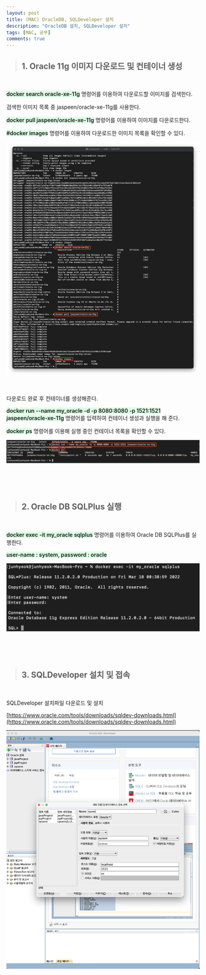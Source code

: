 ```yaml
---
layout: post
title: (MAC) OracleDB, SQLDeveloper 설치
description: "OracleDB 설치, SQLDeveloper 설치"
tags: [MAC, 공부]
comments: true
---
```


<style>
    span.code {
        background-color : #dcffe4;
        font-weight : 600;
    }
</style>

>## **1. Oracle 11g 이미지 다운로드 및 컨테이너 생성**

<br>

<span class='code'>docker search oracle-xe-11g</span> 명령어를 이용하여 다운로드할 이미지를 검색한다.  

검색한 이미지 목록 중 jaspeen/oracle-xe-11g를 사용한다.  

<span class='code'>docker pull jaspeen/oracle-xe-11g</span> 명령어를 이용하여 이미지를 다운로드한다.  

<span class='code'>#docker images</span> 명령어를 이용하여 다운로드한 이미지 목록을 확인할 수 있다.

![oracle_01](/images/docker/oracle_setup_1.png)

<br>

다운로드 완료 후 컨테이너를 생성해준다.  

<span class='code'>docker run --name my_oracle -d -p 8080:8080 -p 1521:1521 jaspeen/oracle-xe-11g</span> 명령어를 입력하여 컨테이너 생성과 실행을 해 준다.  

<span class='code'>docker ps</span> 명령어를 이용해 실행 중인 컨테이너 목록을 확인할 수 있다.

![oracle_02](/images/docker/oracle_setup_2.png)

<br>

<br>
<br>

>## **2. Oracle DB SQLPlus 실행**

<br>

<span class='code'>docker exec -it my_oracle sqlplus</span> 명령어를 이용하여 Oracle DB SQLPlus를 실행한다.  

<span class='code'>user-name : system, password : oracle</span>

![oracle_03](/images/docker/oracle_setup_3.png)

<br>

<br>
<br>

>## **3. SQLDeveloper 설치 및 접속**

<br>

SQLDeveloper 설치파일 다운로드 및 설치  

[https://www.oracle.com/tools/downloads/sqldev-downloads.html](https://www.oracle.com/tools/downloads/sqldev-downloads.html)  

![sqldeveloper_01](/images/docker/sqldeveloper_1.png)
